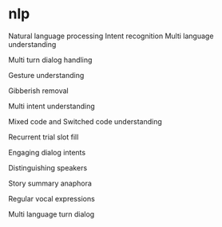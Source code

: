 # nlp
Natural language processing
Intent recognition 
Multi language understanding 

Multi turn dialog handling

Gesture understanding 

Gibberish removal

Multi intent understanding 

Mixed code and Switched code understanding 

Recurrent trial slot fill

Engaging dialog intents 

Distinguishing speakers

Story summary anaphora

Regular vocal expressions 

Multi language turn dialog
